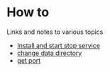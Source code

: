 # How to
Links and notes to various topics
* [Install and start stop service](https://www.digitalocean.com/community/tutorials/how-to-install-mysql-on-ubuntu-16-04)
* [change data directory](https://www.digitalocean.com/community/tutorials/how-to-move-a-mysql-data-directory-to-a-new-location-on-ubuntu-16-04)
* [get port](https://stackoverflow.com/questions/4093603/how-do-i-find-out-my-mysql-url-host-port-and-username)
